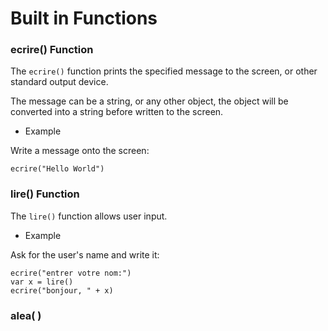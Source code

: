 # Built in Functions

### ecrire() Function

The `ecrire()` function prints the specified message to the screen, or other standard output device.

The message can be a string, or any other object, the object will be converted into a string before written to the screen.

* Example

Write a message onto the screen:

```
ecrire("Hello World")
```

### lire() Function

The `lire()` function allows user input.

* Example

Ask for the user's name and write it:

```
ecrire("entrer votre nom:")
var x = lire()
ecrire("bonjour, " + x)
```

### alea( )
